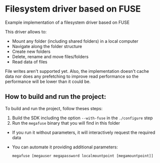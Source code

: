 # Filesystem driver based on FUSE

Example implementation of a filesystem driver based on FUSE

This driver allows to:

- Mount any folder (including shared folders) in a local computer
- Navigate along the folder structure
- Create new folders
- Delete, rename and move files/folders
- Read data of files

File writes aren't supported yet. Also, the implementation doesn't cache data 
nor does any prefetching to improve read performance so the performance will be
lower than it could be.

## How to build and run the project:

To build and run the project, follow theses steps:

1. Build the SDK including the option `--with-fuse` in the `./configure` step
2. Run the `megafuse` binary that you will find in this folder

- If you run it without parameters, it will interactively request the required data 
- You can automate it providing additional parameters: 

  `megafuse [megauser megapassword localmountpoint [megamountpoint]]`
